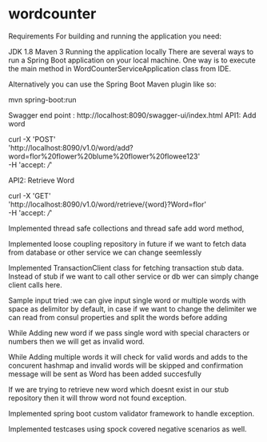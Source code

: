 # wordcounter

Requirements
For building and running the application you need:

JDK 1.8
Maven 3
Running the application locally
There are several ways to run a Spring Boot application on your local machine. 
One way is to execute the main method in WordCounterServiceApplication class from IDE.

Alternatively you can use the Spring Boot Maven plugin like so:

mvn spring-boot:run

Swagger end point : http://localhost:8090/swagger-ui/index.html
  API1:  Add word  
 
 curl -X 'POST' \
  'http://localhost:8090/v1.0/word/add?word=flor%20flower%20blume%20flower%20flowee123' \
  -H 'accept: */*'
  
 API2: Retrieve Word 
 
 curl -X 'GET' \
  'http://localhost:8090/v1.0/word/retrieve/{word}?Word=flor' \
  -H 'accept: */*'
  
 Implemented thread safe collections and thread safe add word method, 
 
 Implemented loose coupling repository  in future if we want to fetch data from database or other service we can change seemlessly 
 
 Implemented TransactionClient class for fetching transaction stub data. Instead of stub if we want to call other service or db wer can simply change client calls here.
 
 Sample input tried :we can give input single word or multiple words with space as delimitor by default, in case if we want to change the delimiter we can read from consul properties and split the words before adding
 
 While Adding new word if we pass single word with special characters or numbers then we will get as invalid word.
 
 While Adding multiple words it will check for valid words and adds to the concurent hashmap and invalid words will be skipped and confirmation message will be sent as Word has been added succesfully
 
 If we are trying to retrieve new word which doesnt exist in our stub repository then it will throw word not found exception.
 
 Implemented spring boot custom validator framework to handle exception.
 
 Implemented testcases using spock covered negative scenarios as well.
  
